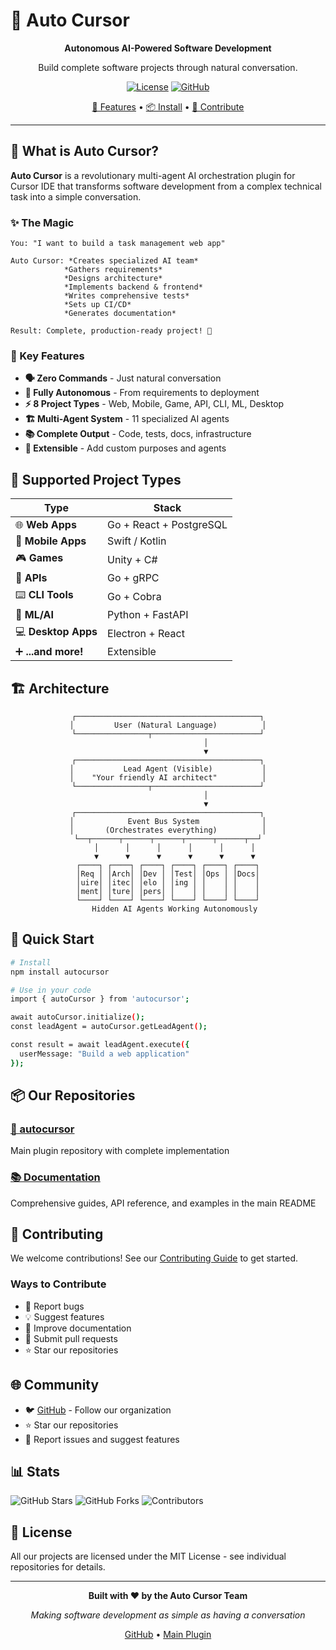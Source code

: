 # 🚀 Auto Cursor

<div align="center">

**Autonomous AI-Powered Software Development**

Build complete software projects through natural conversation.

[![License](https://img.shields.io/badge/License-MIT-yellow.svg)](https://github.com/autocursor/autocursor/blob/main/LICENSE)
[![GitHub](https://img.shields.io/badge/GitHub-autocursor-181717?logo=github)](https://github.com/autocursor/autocursor)

[🎯 Features](#key-features) • [📦 Install](#quick-start) • [🤝 Contribute](#contributing)

</div>

---

## 🌟 What is Auto Cursor?

**Auto Cursor** is a revolutionary multi-agent AI orchestration plugin for Cursor IDE that transforms software development from a complex technical task into a simple conversation.

### ✨ The Magic

```
You: "I want to build a task management web app"

Auto Cursor: *Creates specialized AI team*
            *Gathers requirements*
            *Designs architecture*
            *Implements backend & frontend*
            *Writes comprehensive tests*
            *Sets up CI/CD*
            *Generates documentation*

Result: Complete, production-ready project! 🎉
```

### 🎯 Key Features

- **🗣️ Zero Commands** - Just natural conversation
- **🤖 Fully Autonomous** - From requirements to deployment
- **⚡ 8 Project Types** - Web, Mobile, Game, API, CLI, ML, Desktop
- **🏗️ Multi-Agent System** - 11 specialized AI agents
- **📚 Complete Output** - Code, tests, docs, infrastructure
- **🔧 Extensible** - Add custom purposes and agents

## 🏢 Supported Project Types

| Type | Stack |
|------|-------|
| 🌐 **Web Apps** | Go + React + PostgreSQL |
| 📱 **Mobile Apps** | Swift / Kotlin |
| 🎮 **Games** | Unity + C# |
| 🔌 **APIs** | Go + gRPC |
| ⌨️ **CLI Tools** | Go + Cobra |
| 🧠 **ML/AI** | Python + FastAPI |
| 💻 **Desktop Apps** | Electron + React |
| ➕ **...and more!** | Extensible |

## 🏗️ Architecture

<div align="center">

```
┌─────────────────────────────────────────┐
│         User (Natural Language)          │
└────────────────┬────────────────────────┘
                 │
                 ▼
┌─────────────────────────────────────────┐
│           Lead Agent (Visible)           │
│    "Your friendly AI architect"          │
└────────────────┬────────────────────────┘
                 │
                 ▼
┌─────────────────────────────────────────┐
│            Event Bus System              │
│       (Orchestrates everything)          │
└──┬──────┬──────┬──────┬──────┬──────┬──┘
   │      │      │      │      │      │
   ▼      ▼      ▼      ▼      ▼      ▼
┌────┐ ┌────┐ ┌────┐ ┌────┐ ┌────┐ ┌────┐
│Req │ │Arch│ │Dev │ │Test│ │Ops │ │Docs│
│uire│ │itec│ │elo │ │ing │ │    │ │    │
│ment│ │ture│ │pers│ │    │ │    │ │    │
└────┘ └────┘ └────┘ └────┘ └────┘ └────┘
   Hidden AI Agents Working Autonomously
```

</div>

## 🚀 Quick Start

```bash
# Install
npm install autocursor

# Use in your code
import { autoCursor } from 'autocursor';

await autoCursor.initialize();
const leadAgent = autoCursor.getLeadAgent();

const result = await leadAgent.execute({
  userMessage: "Build a web application"
});
```

## 📦 Our Repositories

### [🎯 autocursor](https://github.com/autocursor/autocursor)
Main plugin repository with complete implementation

### [📚 Documentation](https://github.com/autocursor/autocursor#readme)
Comprehensive guides, API reference, and examples in the main README

## 🤝 Contributing

We welcome contributions! See our [Contributing Guide](https://github.com/autocursor/autocursor) to get started.

### Ways to Contribute

- 🐛 Report bugs
- 💡 Suggest features
- 📝 Improve documentation
- 🔧 Submit pull requests
- ⭐ Star our repositories

## 🌐 Community

- 🐦 [GitHub](https://github.com/autocursor) - Follow our organization
- ⭐ Star our repositories
- 🐛 Report issues and suggest features

## 📊 Stats

![GitHub Stars](https://img.shields.io/github/stars/autocursor/autocursor?style=social)
![GitHub Forks](https://img.shields.io/github/forks/autocursor/autocursor?style=social)
![Contributors](https://img.shields.io/github/contributors/autocursor/autocursor)

## 📄 License

All our projects are licensed under the MIT License - see individual repositories for details.

---

<div align="center">

**Built with ❤️ by the Auto Cursor Team**

*Making software development as simple as having a conversation*

[GitHub](https://github.com/autocursor) • [Main Plugin](https://github.com/autocursor/autocursor)

</div>


